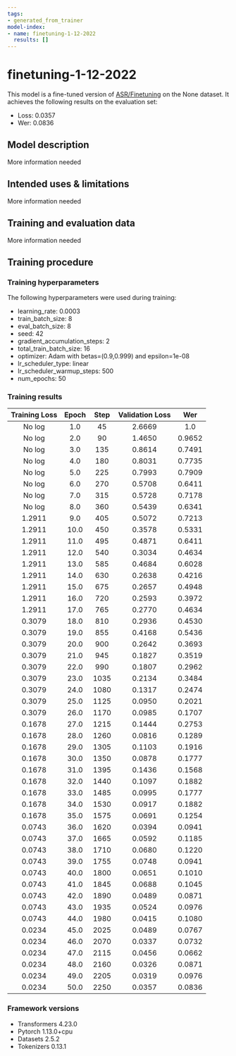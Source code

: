```yaml
---
tags:
- generated_from_trainer
model-index:
- name: finetuning-1-12-2022
  results: []
---
```


<!-- This model card has been generated automatically according to the information the Trainer had access to. You
should probably proofread and complete it, then remove this comment. -->

# finetuning-1-12-2022

This model is a fine-tuned version of [ASR/Finetuning](https://huggingface.co/ASR/Finetuning) on the None dataset.
It achieves the following results on the evaluation set:
- Loss: 0.0357
- Wer: 0.0836

## Model description

More information needed

## Intended uses & limitations

More information needed

## Training and evaluation data

More information needed

## Training procedure

### Training hyperparameters

The following hyperparameters were used during training:
- learning_rate: 0.0003
- train_batch_size: 8
- eval_batch_size: 8
- seed: 42
- gradient_accumulation_steps: 2
- total_train_batch_size: 16
- optimizer: Adam with betas=(0.9,0.999) and epsilon=1e-08
- lr_scheduler_type: linear
- lr_scheduler_warmup_steps: 500
- num_epochs: 50

### Training results

| Training Loss | Epoch | Step | Validation Loss | Wer    |
|:-------------:|:-----:|:----:|:---------------:|:------:|
| No log        | 1.0   | 45   | 2.6669          | 1.0    |
| No log        | 2.0   | 90   | 1.4650          | 0.9652 |
| No log        | 3.0   | 135  | 0.8614          | 0.7491 |
| No log        | 4.0   | 180  | 0.8031          | 0.7735 |
| No log        | 5.0   | 225  | 0.7993          | 0.7909 |
| No log        | 6.0   | 270  | 0.5708          | 0.6411 |
| No log        | 7.0   | 315  | 0.5728          | 0.7178 |
| No log        | 8.0   | 360  | 0.5439          | 0.6341 |
| 1.2911        | 9.0   | 405  | 0.5072          | 0.7213 |
| 1.2911        | 10.0  | 450  | 0.3578          | 0.5331 |
| 1.2911        | 11.0  | 495  | 0.4871          | 0.6411 |
| 1.2911        | 12.0  | 540  | 0.3034          | 0.4634 |
| 1.2911        | 13.0  | 585  | 0.4684          | 0.6028 |
| 1.2911        | 14.0  | 630  | 0.2638          | 0.4216 |
| 1.2911        | 15.0  | 675  | 0.2657          | 0.4948 |
| 1.2911        | 16.0  | 720  | 0.2593          | 0.3972 |
| 1.2911        | 17.0  | 765  | 0.2770          | 0.4634 |
| 0.3079        | 18.0  | 810  | 0.2936          | 0.4530 |
| 0.3079        | 19.0  | 855  | 0.4168          | 0.5436 |
| 0.3079        | 20.0  | 900  | 0.2642          | 0.3693 |
| 0.3079        | 21.0  | 945  | 0.1827          | 0.3519 |
| 0.3079        | 22.0  | 990  | 0.1807          | 0.2962 |
| 0.3079        | 23.0  | 1035 | 0.2134          | 0.3484 |
| 0.3079        | 24.0  | 1080 | 0.1317          | 0.2474 |
| 0.3079        | 25.0  | 1125 | 0.0950          | 0.2021 |
| 0.3079        | 26.0  | 1170 | 0.0985          | 0.1707 |
| 0.1678        | 27.0  | 1215 | 0.1444          | 0.2753 |
| 0.1678        | 28.0  | 1260 | 0.0816          | 0.1289 |
| 0.1678        | 29.0  | 1305 | 0.1103          | 0.1916 |
| 0.1678        | 30.0  | 1350 | 0.0878          | 0.1777 |
| 0.1678        | 31.0  | 1395 | 0.1436          | 0.1568 |
| 0.1678        | 32.0  | 1440 | 0.1097          | 0.1882 |
| 0.1678        | 33.0  | 1485 | 0.0995          | 0.1777 |
| 0.1678        | 34.0  | 1530 | 0.0917          | 0.1882 |
| 0.1678        | 35.0  | 1575 | 0.0691          | 0.1254 |
| 0.0743        | 36.0  | 1620 | 0.0394          | 0.0941 |
| 0.0743        | 37.0  | 1665 | 0.0592          | 0.1185 |
| 0.0743        | 38.0  | 1710 | 0.0680          | 0.1220 |
| 0.0743        | 39.0  | 1755 | 0.0748          | 0.0941 |
| 0.0743        | 40.0  | 1800 | 0.0651          | 0.1010 |
| 0.0743        | 41.0  | 1845 | 0.0688          | 0.1045 |
| 0.0743        | 42.0  | 1890 | 0.0489          | 0.0871 |
| 0.0743        | 43.0  | 1935 | 0.0524          | 0.0976 |
| 0.0743        | 44.0  | 1980 | 0.0415          | 0.1080 |
| 0.0234        | 45.0  | 2025 | 0.0489          | 0.0767 |
| 0.0234        | 46.0  | 2070 | 0.0337          | 0.0732 |
| 0.0234        | 47.0  | 2115 | 0.0456          | 0.0662 |
| 0.0234        | 48.0  | 2160 | 0.0326          | 0.0871 |
| 0.0234        | 49.0  | 2205 | 0.0319          | 0.0976 |
| 0.0234        | 50.0  | 2250 | 0.0357          | 0.0836 |


### Framework versions

- Transformers 4.23.0
- Pytorch 1.13.0+cpu
- Datasets 2.5.2
- Tokenizers 0.13.1

